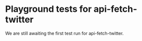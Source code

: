 # Playground tests for api-fetch-twitter
We are still awaiting the first test run for api-fetch-twitter.
